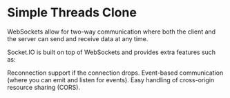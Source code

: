 # Simple Threads Clone 





WebSockets allow for two-way communication where both the client and the server can send and receive data at any time.

Socket.IO is built on top of WebSockets and provides extra features such as:

Reconnection support if the connection drops.
Event-based communication (where you can emit and listen for events).
Easy handling of cross-origin resource sharing (CORS).

